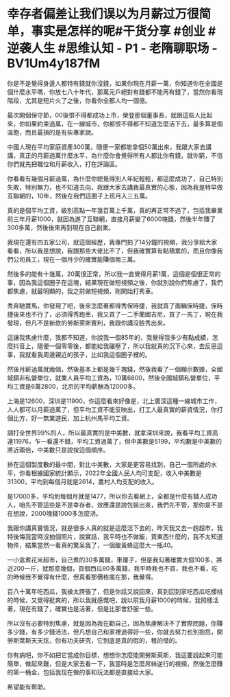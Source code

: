 # 幸存者偏差让我们误以为月薪过万很简单，事实是怎样的呢#干货分享 #创业 #逆袭人生 #思维认知 - P1 - 老隋聊职场 - BV1Um4y187fM

你是不是覺得身邊人都特有錢就你沒錢，如果你現在月薪一萬，你知道你在全國是個什麼水平嗎，你放七八十年代，那萬元戶絕對有錢都不能再有錢了，當然你看現階段，尤其是短片火了之後，你看你全都人均一個億。

最次開個保守節，00後恨不得都成功上市，榮登那個董事長，就跟這些人比起來，你如果約束過萬，在一線城市，你都恨不得都不知道怎麼活下去，最多算是個溫飽，而且最損的是有些專家說。

中國人現在平均家庭資產300萬，隨便一家都能拿個50萬出來，我跟大家去講講，真正的月薪過萬什麼水平，為什麼你會覺得所有人都比你有錢，就你窮，不信你們就先把職位和月薪收入，打在評論區。

你看看有幾個月薪過萬，為什麼你總覺得別人年紀輕輕，都這麼成功了，自己特別失敗，特別無力，也不知道去向，我跟大家去講我最真實的心態，因為我是特早做互聯網的，10年，然後在我們這圈子上班月入三五萬。

真的是個平均工資，級別高點一年幾百萬上千萬，真的再正常不過了，包括我畢業前三年月薪1000，就因為進了互聯網，直接月薪變了6000塊錢，然後半年賺了300多萬，然後後來再到現在自己創業。

我現在還有四五家公司，就這個經歷，我專門拍了14分鐘的視頻，我分享給大家看看，所以我是想說，我跟那些大佬比不了，但我確實算有點積累的，而且你像我們公司員工，現在一個月少的確實能賺個兩三萬。

然後多的能有十幾萬，20萬很正常，所以我一直覺得月薪1萬，這個是個很正常的事，因為我這個圈子在這塊，結果現在做短視頻之後，你就別說你們焦慮了，我們都焦慮，就最明顯的，我之前做短視頻，剛開始打秀車。

秀奔馳寶馬，你發現了吧，後來怎麼著都得秀保時捷，我就買了兩輛保時捷，保時捷後來也不行了，必須得秀跑車，我又買了一二手蘭國吉尼，買了一馬丁，現在我發現，但凡不是新款的勞斯萊斯賓利，我跟你講沒臉秀出來。

這讓我焦慮什麼，我都不知道，你說我一個85年的，我覺得我多少有點成績，怎麼抖音上，隨便一個零零後，都能給我碾壓了，所以我就真的沉下心來，去反思這事，我就看我周邊親近的孩子，比如我這個圈子裡的。

然後月薪過萬就兩個，然後基本上都是幾千塊錢，然後我看了一個顯示數據，全國城鎮非私營單位，就業人員平均工資為，10萬6800，然後全國城鎮私營單位，平均工資是6萬2800，北京的平均薪酬為12000多。

上海是12600，深圳是11900，你這麼看來好像是，北上廣深這種一線城市工作，人人都可以月薪過萬了，但平均工資不能反映出，打工人最真實的薪資情況，你打個比方，好一無業遊民，加上杭州馬平均工資。

調打全世界99%的人，所以最真實的是中美數，就拿深圳來說，我看平均工資高達11976，乍一看還不錯，平均工資過萬了，但中美數是5199，平均數是中美數的將近兩倍，中美數只是說按這個順序。

排在這個製度數的最中間，對比中美數，大家是更容易找到，自己一個所處的水平，你看根據國家統計顯示，2022年全國人民人均可支配，收入中美數是31300，平均到每個月就是2614，農村人均支配的收入。

是17000多，平均到每個月就是1477，所以你去看網上，全都是什麼有錢人成功人，咱先不管這些是不是幸存者，效應還是說包裝出來，我們先不管，那你是不是在想說，2000塊錢1000多怎麼活。

我跟你講真實情況，就是很多人真的就是這麼活下去的，昨天我又去一趟超市，我特後悔我當時沒拍個照片，說實話，我平時也不做飯，買東西什麼的，我不太知道物件，結果當然一看真的驚呆我了，一個酸黃蜂這麼大一瓶40。

一小盒煮花米超市，自己煮的30多萬錢，車厘子，但是我勾著確實大個100多，將近200一斤，就那麼幾個，買個西瓜80多萬錢，我平時我也不買，我也不看，吃的時候我不覺得有什麼，但真看那價格擺在那，我覺得。

百八十萬年吃西瓜，我操太誇張了，但是你話又說回來，真到回到家吃西瓜吃櫻桃的時候，又覺得挺爽的，所以我就感慨吧，說以前我月薪1000的時候，我照樣活著，現在有錢了，確實也是活著，但是比那會舒服一些。

所以沒有必要特別焦慮，就是因為我在勸自己，因為焦慮解決不了實際問題，你賺多少錢，有多少錢活法，但凡想自己和家裡過得好一些，你就去努力也別抱怨，開勞斯萊斯天天炫，你有功夫研究，它到底是真的假的，租的借的。

你有病吧，你不如把它當成你目標，想想你怎麼能開勞斯萊斯，我這要說起來可能簡單，做起來難，但是大家去看一下，我當時是怎麼屌絲逆行的視頻，然後怎麼賺的第一桶金，包括我现在做的事和玩法都是直接给大家。

希望能有帮助。